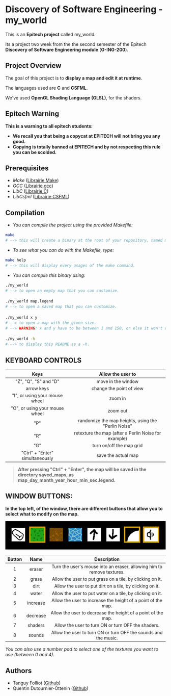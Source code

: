 # Discovery of Software Engineering - my_world

This is an **Epitech project** called my_world.

Its a project two week from the the second semester of the Epitech **Discovery of Software Engineering module** (**G-ING-200**).

## Project Overview

The goal of this project is to **display a map and edit it at runtime**.

The languages used are **C** and **CSFML**.

We've used **OpenGL Shading Language (GLSL)**, for the shaders.

## Epitech Warning

**This is a warning to all epitech students:** 
- **We recall you that being a copycat at EPITECH will not bring you any good.**
- **Copying is totally banned at EPITECH and by not respecting this rule you can be scolded.**

## Prerequisites

- _Make_	([Librairie Make](https://www.gnu.org/software/make/manual/make.html))
- _GCC_ 	([Librairie gcc](https://devdocs.io/gcc~14/))
- _LibC_	([Librairie C](https://www.gnu.org/software/libc/))
- _LibCsfml_	([Librairie CSFML](https://csfml.1l.is/index.html))

## Compilation

- *You can compile the project using the provided Makefile:*

```bash
make
# --> this will create a binary at the root of your repository, named my_world.
```

- *To see what you can do with the Makefile, type:*

```bash
make help
# --> this will display every usages of the make command.
```

- *You can compile this binary using:*

```bash
./my_world
# --> to open an empty map that you can customize.

./my_world map.legend
# --> to open a saved map that you can customize.

./my_world x y
# --> to open a map with the given size.
# --> WARNING: x and y have to be between 1 and 150, or else it won't work.

./my_world -h
# --> to display this README as a -h.
```

## KEYBOARD CONTROLS

| Keys | Allow the user to |
| :---------------: | :---------------: |
| "Z", "Q", "S" and "D" | move in the window |
| arrow keys | change the point of view |
| "I", or using your mouse wheel | zoom in |
| "O", or using your mouse wheel | zoom out |
| "P" | randomize the map heights, using the "Perlin Noise" |
| "R" | retexture the map (after a Perlin Noise for example) |
| "G" | turn on/off the map grid |
| "Ctrl" + "Enter" simultaneously | save the actual map |

> **After pressing "Ctrl" + "Enter", the map will be saved in the directory saved_maps, as map_day_month_year_hour_min_sec.legend.**

## WINDOW BUTTONS:

**In the top left, of the window, there are different buttons that allow you to select what to modify on the map.**

![Map_buttons](./readme_ressources/map_buttons.png)

| Button | Name | Description |
| :---------------: | :---------------: | :---------------: |
| 1 | eraser | Turn the user's mouse into an eraser, allowing him to remove textures. |
| 2 | grass | Allow the user to put grass on a tile, by clicking on it. |
| 3 | dirt | Allow the user to put dirt on a tile, by clicking on it. |
| 4 | water | Allow the user to put water on a tile, by clicking on it. |
| 5 | increase | Allow the user to increase the height of a point of the map. |
| 6 | decrease | Allow the user to decrease the height of a point of the map. |
| 7 | shaders | Allow the user to turn ON or turn OFF the shaders. |
| 8 | sounds | Allow the user to turn ON or turn OFF the sounds and the music. |

*You can also use a number pad to select one of the textures you want to use (between 0 and 4).*

## Authors

- 	Tanguy Folliot			([Github](https://github.com/jf1Phillips))
- 	Quentin Dutournier-Ottenin	([Github](https://github.com/Patate-with-computer))
